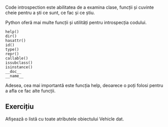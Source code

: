 Code introspection este abilitatea de a examina clase, funcții și cuvinte cheie pentru a ști ce sunt, ce fac și ce știu.

Python oferă mai multe funcții și utilități pentru introspecția codului.

    help()
    dir() 
    hasattr() 
    id() 
    type() 
    repr() 
    callable() 
    issubclass() 
    isinstance() 
    __doc__ 
    __name__ 
    

Adesea, cea mai importantă este funcția help, deoarece o poți folosi pentru a afla ce fac alte funcții.

Exercițiu
--------

Afișează o listă cu toate atributele obiectului Vehicle dat.